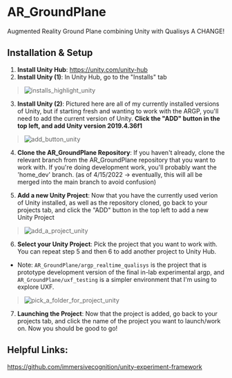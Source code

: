 # AR_GroundPlane
Augmented Reality Ground Plane combining Unity with Qualisys
A CHANGE!

## Installation & Setup

1. **Install Unity Hub**: https://unity.com/unity-hub
2. **Install Unity (1)**: In Unity Hub, go to the "Installs" tab 
> ![installs_highlight_unity](https://user-images.githubusercontent.com/62706609/163584024-edcc5687-e734-4a66-92e6-3bcc084b0a7f.png)

3. **Install Unity (2)**: Pictured here are all of my currently installed versions of Unity, but if starting fresh and wanting to work with the ARGP, you'll need to add the current version of Unity. **Click the "ADD" button in the top left, and add Unity version 2019.4.36f1**
> ![add_button_unity](https://user-images.githubusercontent.com/62706609/163584476-e9ff9df5-2fee-43ba-846a-b9b9c1ac152f.png)

4. **Clone the AR_GroundPlane Repository**: If you haven't already, clone the relevant branch from the AR_GroundPlane repository that you want to work with. If you're doing development work, you'll probably want the 'home_dev' branch. (as of 4/15/2022 -> eventually, this will all be merged into the main branch to avoid confusion)

5. **Add a new Unity Project**: Now that you have the currently used verion of Unity installed, as well as the repository cloned, go back to your projects tab, and click the "ADD" button in the top left to add a new Unity Project

> ![add_a_project_unity](https://user-images.githubusercontent.com/62706609/163584975-47d47cd2-fbc8-49ce-8b46-be551c866e0c.png)

6. **Select your Unity Project**: Pick the project that you want to work with. You can repeat step 5 and then 6 to add another project to Unity Hub.
- Note: `AR_GroundPlane/argp_realtime_qualisys` is the project that is prototype development version of the final in-lab experimental argp, and  `AR_GroundPlane/uxf_testing` is a simpler environment that I'm using to explore UXF.

> ![pick_a_folder_for_project_unity](https://user-images.githubusercontent.com/62706609/163585474-a8b69778-8f65-44f7-adc1-8bb5706bbbd9.png)

7. **Launching the Project**: Now that the project is added, go back to your projects tab, and click the name of the project you want to launch/work on. Now you should be good to go!

## Helpful Links:

https://github.com/immersivecognition/unity-experiment-framework
